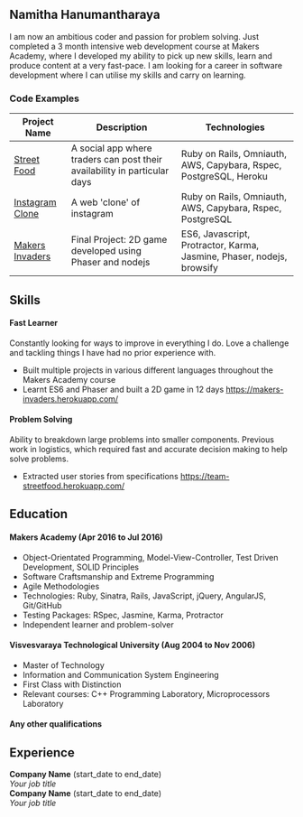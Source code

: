## Namitha Hanumantharaya

I am now an ambitious coder and passion for problem solving. Just completed a 3 month intensive web development course at Makers Academy, where I developed my ability to pick up new skills, learn and produce content at a very fast-pace. I am looking for a career in software development where I can utilise my skills and carry on learning.

### Code Examples

| Project Name        | Description         | Technologies        |
|-------------------------|-------------------------|-------------------------|
| [Street Food](https://github.com/hnamitha1/streetFood)| A social app where traders can post their availability in particular days | Ruby on Rails, Omniauth, AWS, Capybara, Rspec, PostgreSQL, Heroku |
| [Instagram Clone](https://github.com/hnamitha1/Photogram) | A web 'clone' of instagram                                                        | Ruby on Rails, Omniauth, AWS, Capybara, Rspec, PostgreSQL                    |
| [Makers Invaders](https://github.com/hnamitha1/final-project-makers)               | Final Project: 2D game developed using Phaser and nodejs                                                          | ES6, Javascript, Protractor, Karma, Jasmine, Phaser, nodejs, browsify               |


## Skills

#### Fast Learner

Constantly looking for ways to improve in everything I do. Love a challenge and tackling things I have had no prior experience with.

- Built multiple projects in various different languages throughout the Makers Academy course
- Learnt ES6 and Phaser and built a 2D game in 12 days https://makers-invaders.herokuapp.com/

#### Problem Solving

Ability to breakdown large problems into smaller components. Previous work in logistics, which required fast and accurate decision making to help solve problems. 

- Extracted user stories from specifications https://team-streetfood.herokuapp.com/

## Education

#### Makers Academy (Apr 2016 to Jul 2016)

- Object-Orientated Programming, Model-View-Controller, Test Driven Development, SOLID Principles
- Software Craftsmanship and Extreme Programming
- Agile Methodologies
- Technologies: Ruby, Sinatra, Rails, JavaScript, jQuery, AngularJS, Git/GitHub
- Testing Packages: RSpec, Jasmine, Karma, Protractor
- Independent learner and problem-solver

#### Visvesvaraya Technological University (Aug 2004 to Nov 2006)

- Master of Technology
- Information and Communication System Engineering
- First Class with Distinction
- Relevant courses: C++ Programming Laboratory, Microprocessors Laboratory

#### Any other qualifications

## Experience

**Company Name** (start_date to end_date)    
*Your job title*  
**Company Name** (start_date to end_date)   
*Your job title*  